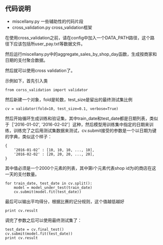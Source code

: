 ## 代码说明

* miscellany.py 一些辅助性的代码片段
* cross_validation.py cross_validation框架

在使用cross_validation之前，请在config中加入一个DATA_PATH路径，这个路径下应该包括所user_pay.txt等数据文件。

然后运行miscellany.py中的aggregate_sales_by_shop_day函数，生成按商家和日期的支付聚合数据。

然后就可以使用cross validation了。

示例如下，首先引入类

```
from corss_validation import validator
```

然后新建一个对象，fold是轮数，test_size是留出的最终测试集比例

```
cv = validator(fold=10, test_size=0.1, verbose=True)
```

然后开始循环生成训练和验证集，其中train_date和test_date都是日期列表，类似于［'2016-01-02', '2016-02-02'］这种，然后模型用训练集中指定的日期来训练，训练完了之后用测试集数据来测试，cv.submit接受的参数是一个以日期为键的字典，类似这个样子：

```
{
    ‘2016-01-02’ : [10, 10, 10, ..., 10],
    '2016-02-02' : [20, 20, 20, ..., 20],
}
```

其中值必须是一个2000个元素的列表，其中第i个元素代表shop id为i的商店在这一天的支付数量。

```
for train_date, test_date in cv.split():
    model = model_under_test(train_date)
    cv.submit(model.fit(test_date))
```

最后可以输出平均得分，根据比赛的记分规则，这个值越低越好

```
print cv.result
```

调完了参数之后可以使用最终测试集了：

```
test_date = cv.final_test()
cv.submit(model.fit(test_date))
print cv.result
```